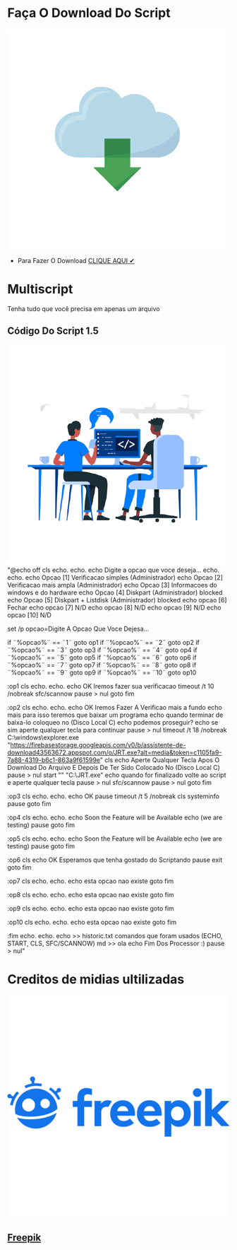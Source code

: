 # Faça O Download Do Script
![Img2.4215;5.523.png](https://github.com/xjosematheus29/Multiscript/blob/main/Img/Img2.4215;5.523.png?raw=true)
- Para Fazer O Download [CLIQUE AQUI ✔](https://github.com/xjosematheus29/Multiscript/releases)

# Multiscript
Tenha tudo que você precisa em apenas um arquivo

## Código Do Script 1.5
![Img2045637786645.png](https://github.com/xjosematheus29/Multiscript/blob/main/Img/Img2045637786645.png?raw=true)
"@echo off
cls
echo.
echo.
echo Digite a opcao que voce deseja...
echo.
echo.
echo Opcao [1] Verificacao simples (Administrador)
echo Opcao [2] Verificacao mais ampla (Administrador)
echo Opcao [3] Informacoes do windows e do hardware
echo Opcao [4] Diskpart (Administrador) blocked
echo Opcao [5] Diskpart + Listdisk (Administrador) blocked
echo opcao [6] Fechar
echo opcao [7] N/D
echo opcao [8] N/D
echo opcao [9] N/D
echo opcao [10] N/D

set /p opcao=Digite A Opcao Que Voce Dejesa...

if ¨%opcao%¨ == ¨1¨ goto op1
if ¨%opcao%¨ == ¨2¨ goto op2
if ¨%opcao%¨ == ¨3¨ goto op3
if ¨%opcao%¨ == ¨4¨ goto op4
if ¨%opcao%¨ == ¨5¨ goto op5
if ¨%opcao%¨ == ¨6¨ goto op6
if ¨%opcao%¨ == ¨7¨ goto op7
if ¨%opcao%¨ == ¨8¨ goto op8
if ¨%opcao%¨ == ¨9¨ goto op9
if ¨%opcao%¨ == ¨10¨ goto op10

:op1
cls
echo.
echo.
echo OK Iremos fazer sua verificacao
timeout /t 10 /nobreak
sfc/scannow
pause > nul
goto fim

:op2
cls
echo.
echo.
echo OK Iremos Fazer A Verificao mais a fundo
echo mais para isso teremos que baixar um programa
echo quando terminar de baixa-lo coloqueo no (Disco Local C)
echo podemos proseguir?
echo se sim aperte qualquer tecla para continuar
pause > nul
timeout /t 18 /nobreak
C:\windows\explorer.exe "https://firebasestorage.googleapis.com/v0/b/assistente-de-download43563672.appspot.com/o/JRT.exe?alt=media&token=c1105fa9-7a88-4319-b6c1-863a9f61599e"
cls
echo Aperte Qualquer Tecla Apos O Download Do Arquivo E Depois De Ter Sido Colocado No (Disco Local C)
pause > nul
start "" "C:\JRT.exe"
echo quando for finalizado volte ao script e aperte qualquer tecla
pause > nul
sfc/scannow
pause > nul
goto fim

:op3
cls
echo.
echo.
echo OK
pause
timeout /t 5 /nobreak
cls
systeminfo
pause
goto fim

:op4
cls
echo.
echo.
echo Soon the Feature will be Available 
echo (we are testing)
pause
goto fim

:op5
cls
echo.
echo.
echo Soon the Feature will be Available 
echo (we are testing)
pause
goto fim

:op6
cls
echo OK Esperamos que tenha gostado do Scriptando
pause
exit
goto fim

:op7
cls
echo.
echo.
echo esta opcao nao existe
goto fim

:op8
cls
echo.
echo.
echo esta opcao nao existe
goto fim

:op9
cls
echo.
echo.
echo esta opcao nao existe
goto fim

:op10
cls
echo.
echo.
echo esta opcao nao existe
goto fim

:fim
echo.
echo.
echo >> historic.txt comandos que foram usados (ECHO, START, CLS, SFC/SCANNOW)
md >> ola
echo Fim Dos Processor :)
pause > nul"
# Creditos de midias ultilizadas
![img342f5fgr6hjnbv](https://github.com/xjosematheus29/Multiscript/blob/main/Img/1841784.png?raw=true)
## [Freepik](https://br.freepik.com/)
